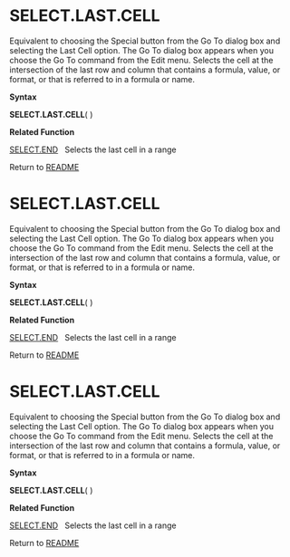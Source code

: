# SELECT.LAST.CELL

Equivalent to choosing the Special button from the Go To dialog box and
selecting the Last Cell option. The Go To dialog box appears when you
choose the Go To command from the Edit menu. Selects the cell at the
intersection of the last row and column that contains a formula, value,
or format, or that is referred to in a formula or name.

**Syntax**

**SELECT.LAST.CELL**( )

**Related Function**

[SELECT.END](SELECT.END.md)&nbsp;&nbsp;&nbsp;Selects the last cell in a range



Return to [README](README.md#S)

# SELECT.LAST.CELL

Equivalent to choosing the Special button from the Go To dialog box and
selecting the Last Cell option. The Go To dialog box appears when you
choose the Go To command from the Edit menu. Selects the cell at the
intersection of the last row and column that contains a formula, value,
or format, or that is referred to in a formula or name.

**Syntax**

**SELECT.LAST.CELL**( )

**Related Function**

[SELECT.END](SELECT.END.md)&nbsp;&nbsp;&nbsp;Selects the last cell in a range



Return to [README](README.md#S)

# SELECT.LAST.CELL

Equivalent to choosing the Special button from the Go To dialog box and
selecting the Last Cell option. The Go To dialog box appears when you
choose the Go To command from the Edit menu. Selects the cell at the
intersection of the last row and column that contains a formula, value,
or format, or that is referred to in a formula or name.

**Syntax**

**SELECT.LAST.CELL**( )

**Related Function**

[SELECT.END](SELECT.END.md)&nbsp;&nbsp;&nbsp;Selects the last cell in a range



Return to [README](README.md#S)

